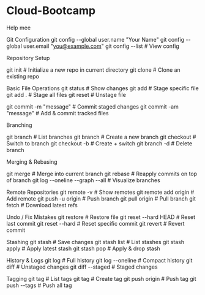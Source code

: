 # Cloud-Bootcamp
Help mee 

Git Configuration
git config --global user.name "Your Name"
git config --global user.email "you@example.com"
git config --list                # View config

Repository Setup

git init                         # Initialize a new repo in current directory
git clone <url>                  # Clone an existing repo

Basic File Operations
git status                       # Show changes
git add <file>                   # Stage specific file
git add .                        # Stage all files
git reset <file>                 # Unstage file

git commit -m "message"          # Commit staged changes
git commit -am "message"         # Add & commit tracked files

Branching

git branch                       # List branches
git branch <name>                # Create a new branch
git checkout <name>              # Switch to branch
git checkout -b <name>           # Create + switch
git branch -d <name>             # Delete branch

Merging & Rebasing

git merge <branch>               # Merge into current branch
git rebase <branch>              # Reapply commits on top of branch
git log --oneline --graph --all  # Visualize branches


Remote Repositories
git remote -v # Show remotes
git remote add origin # Add remote
git push -u origin # Push branch
git pull origin # Pull branch
git fetch # Download latest refs

Undo / Fix Mistakes
git restore # Restore file
git reset --hard HEAD # Reset last commit
git reset --hard # Reset specific commit
git revert # Revert commit

Stashing
git stash # Save changes
git stash list # List stashes
git stash apply # Apply latest stash
git stash pop # Apply & drop stash

History & Logs
git log # Full history
git log --oneline # Compact history
git diff # Unstaged changes
git diff --staged # Staged changes


Tagging
git tag # List tags
git tag # Create tag
git push origin # Push tag
git push --tags # Push all tag
